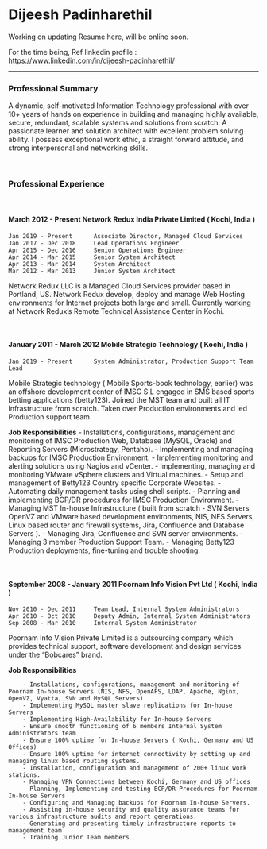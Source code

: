 Dijeesh Padinharethil
===================

Working on updating Resume here, will be online soon.

For the time being, Ref linkedin profile :  https://www.linkedin.com/in/dijeesh-padinharethil/

--------


### Professional Summary

A dynamic, self-motivated Information Technology professional with over 10+ years of hands on experience in building and managing highly available, secure, redundant, scalable systems and solutions from scratch. A passionate learner and solution architect with excellent problem solving ability. I possess exceptional work ethic, a straight forward attitude, and strong interpersonal and networking skills.

<br>

### Professional Experience

<br>

#### March 2012 -  Present 			Network Redux India Private Limited ( Kochi, India )
	
	Jan 2019 - Present		Associate Director, Managed Cloud Services
	Jan 2017 - Dec 2018		Lead Operations Engineer				    
	Apr 2015 - Dec 2016		Senior Operations Engineer			        
	Apr 2014 - Mar 2015		Senior System Architect				        
	Apr 2013 - Mar 2014		System Architect					        
	Mar 2012 - Mar 2013		Junior System Architect				        

Network Redux LLC is a Managed Cloud Services provider based in Portland, US. Network Redux develop, deploy and manage Web Hosting environments for Internet projects both large and small. Currently working at Network Redux’s Remote Technical Assistance Center in Kochi.

<br>

#### January 2011 -  March 2012 	Mobile Strategic Technology ( Kochi, India )

	Jan 2019 - Present		System Administrator, Production Support Team Lead

Mobile Strategic technology ( Mobile Sports-book technology, earlier) was an offshore development center of IMSC S.L engaged in SMS based sports betting applications (betty123).  Joined the MST team and built all IT Infrastructure from scratch. Taken over Production environments and led Production support team.


**Job Responsibilities**
      - Installations, configurations, management and monitoring of IMSC Production Web, Database (MySQL, Oracle) and Reporting Servers (Microstrategy, Pentaho).
      - Implementing and managing backups for IMSC Production Environment.
      - Implementing monitoring and alerting solutions using Nagios and vCenter.
      - Implementing, managing and monitoring VMware vSphere clusters and Virtual machines.
      - Setup and management of Betty123 Country specific Corporate Websites.
      - Automating daily management tasks using shell scripts.
      - Planning and implementing BCP/DR procedures for IMSC Production Environment.
      - Managing MST In-house Infrastructure ( built from scratch - SVN Servers, OpenVZ and VMware based development environments, NIS, NFS Servers, Linux based router and firewall systems, Jira, Confluence and Database Servers ).
      - Managing Jira, Confluence and SVN server environments.
      - Managing 3 member Production Support Team.
      - Managing Betty123 Production deployments, fine-tuning and trouble shooting. 

<br>

#### September 2008 -  January 2011 	Poornam Info Vision Pvt Ltd ( Kochi, India )

	Nov 2010 - Dec 2011		Team Lead, Internal System Administrators
	Apr 2010 - Oct 2010		Deputy Admin, Internal System Administrators	    
	Sep 2008 - Mar 2010		Internal System Administrator			            
	
Poornam Info Vision Private Limited is a outsourcing company which provides technical support, software development and design services under the “Bobcares” brand.

**Job Responsibilities**

        - Installations, configurations, management and monitoring of Poornam In-house Servers (NIS, NFS, OpenAFS, LDAP, Apache, Nginx, OpenVZ, Vyatta, SVN and MySQL Servers)
        - Implementing MySQL master slave replications for In-house Servers
        - Implementing High-Availability for In-house Servers
        - Ensure smooth functioning of 6 members Internal System Administrators team
        - Ensure 100% uptime for In-house Servers ( Kochi, Germany and US Offices) 
        - Ensure 100% uptime for internet connectivity by setting up and managing linux based routing systems.
        - Installation, configuration and management of 200+ linux work stations.
        - Managing VPN Connections between Kochi, Germany and US offices
        - Planning, Implementing and testing BCP/DR Procedures for Poornam In-house Servers
        - Configuring and Managing backups for Poornam In-house Servers.
        - Assisting in-house security and quality assurance teams for various infrastructure audits and report generations.
        - Generating and presenting timely infrastructure reports to management team
        - Training Junior Team members